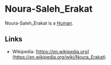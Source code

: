 # Noura-Saleh_Erakat

Noura-Saleh_Erakat is a [Human](40000001.md).

## Links

- Wikipedia: [https://en.wikipedia.org](https://en.wikipedia.org/wiki/Noura_Erakat)
